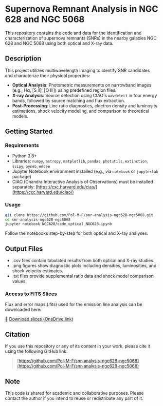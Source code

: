 # Supernova Remnant Analysis in NGC 628 and NGC 5068

This repository contains the code and data for the identification and characterization of supernova remnants (SNRs) in the nearby galaxies NGC 628 and NGC 5068 using both optical and X-ray data.

## Description

This project utilizes multiwavelength imaging to identify SNR candidates and characterize their physical properties:

* **Optical Analysis**: Photometric measurements on narrowband images (e.g., Hα, [S II], [O III]) using predefined region files.  
* **X-ray Analysis**: Source detection using CIAO's `wavdetect` in four energy bands, followed by source matching and flux extraction.  
* **Post-Processing**: Line ratio diagnostics, electron density and luminosity estimations, shock velocity modeling, and comparison to theoretical models.

## Getting Started

### Requirements

* Python 3.8+  
* Libraries: `numpy`, `astropy`, `matplotlib`, `pandas`, `photutils`, `extinction`, `scipy`, `pyneb`, `emcee`  
* Jupyter Notebook environment installed (e.g., via `notebook` or `jupyterlab` package)  
* CIAO (Chandra Interactive Analysis of Observations) must be installed separately: [https://cxc.harvard.edu/ciao/](https://cxc.harvard.edu/ciao/)

### Usage

```bash
git clone https://github.com/Pol-M-F/snr-analysis-ngc628-ngc5068.git
cd snr-analysis-ngc628-ngc5068
jupyter notebook NGC628/code_optical_NGC628.ipynb
```
Follow the notebooks step-by-step for both optical and X-ray analyses.

## Output Files

* .csv files contain tabulated results from both optical and X-ray studies.
* .png figures show diagnostic plots including densities, luminosities, and shock velocity estimates.
* .txt files provide supplemental ratio data and shock model comparison values.

### Access to FITS Slices

Flux and error maps (.fits) used for the emission line analysis can be downloaded here:

🔗 [Download slices (OneDrive link)](https://ubarcelona-my.sharepoint.com/:f:/g/personal/pmustefe25_alumnes_ub_edu/EvY9tVPmbWNJjhDqGP1HX5EBp9FjSONy6RbFsRBvYkL11w?e=17LSkA)

## Citation

If you use this repository or any of its content in your work, please cite it using the following GitHub link:

> [https://github.com/Pol-M-F/snr-analysis-ngc628-ngc5068](https://github.com/Pol-M-F/snr-analysis-ngc628-ngc5068)

## Note

This code is shared for academic and collaborative purposes. Please contact the author if you intend to reuse or redistribute any part of it.
